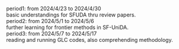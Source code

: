 period1: from 2024/4/23 to 2024/4/30<br>basic understandings for SFUDA thru review papers.<br>
period2: from 2024/5/1 to 2024/5/6<br>further learning for frontier methods in SF-UniDA.<br>
period3: from 2024/5/7 to 2024/5/17<br>reading and running GLC codes, also comprehending methodology.<br>
